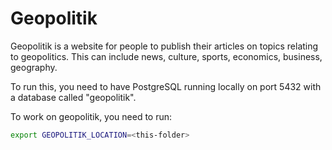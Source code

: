 # Geopolitik

Geopolitik is a website for people to publish their articles on topics
relating to geopolitics. This can include news, culture, sports, economics,
business, geography.

To run this, you need to have PostgreSQL running locally on port 5432 with a database
called "geopolitik". 

To work on geopolitik, you need to run:
```bash
export GEOPOLITIK_LOCATION=<this-folder>
```

